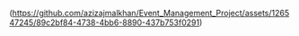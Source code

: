 (https://github.com/azizajmalkhan/Event_Management_Project/assets/126547245/89c2bf84-4738-4bb6-8890-437b753f0291)

